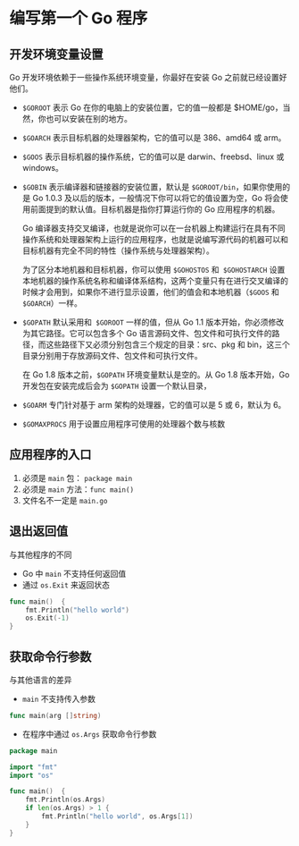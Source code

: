 # 编写第一个 Go 程序

## 开发环境变量设置

Go 开发环境依赖于一些操作系统环境变量，你最好在安装 Go 之前就已经设置好他们。

- `$GOROOT` 表示 Go 在你的电脑上的安装位置，它的值一般都是 $HOME/go，当然，你也可以安装在别的地方。
- `$GOARCH` 表示目标机器的处理器架构，它的值可以是 386、amd64 或 arm。
- `$GOOS` 表示目标机器的操作系统，它的值可以是 darwin、freebsd、linux 或 windows。
- `$GOBIN` 
  表示编译器和链接器的安装位置，默认是 `$GOROOT/bin`，如果你使用的是 Go 1.0.3 及以后的版本，一般情况下你可以将它的值设置为空，Go 将会使用前面提到的默认值。目标机器是指你打算运行你的 Go 应用程序的机器。

  Go 编译器支持交叉编译，也就是说你可以在一台机器上构建运行在具有不同操作系统和处理器架构上运行的应用程序，也就是说编写源代码的机器可以和目标机器有完全不同的特性（操作系统与处理器架构）。

  为了区分本地机器和目标机器，你可以使用 `$GOHOSTOS` 和` $GOHOSTARCH` 设置本地机器的操作系统名称和编译体系结构，这两个变量只有在进行交叉编译的时候才会用到，如果你不进行显示设置，他们的值会和本地机器（`$GOOS` 和 `$GOARCH`）一样。

- `$GOPATH`
  默认采用和` $GOROOT` 一样的值，但从 Go 1.1 版本开始，你必须修改为其它路径。它可以包含多个 Go 语言源码文件、包文件和可执行文件的路径，而这些路径下又必须分别包含三个规定的目录：src、pkg 和 bin，这三个目录分别用于存放源码文件、包文件和可执行文件。

  在 Go 1.8 版本之前，`$GOPATH` 环境变量默认是空的。从 Go 1.8 版本开始，Go 开发包在安装完成后会为 `$GOPATH` 设置一个默认目录，

- `$GOARM` 专门针对基于 arm 架构的处理器，它的值可以是 5 或 6，默认为 6。
- `$GOMAXPROCS` 用于设置应用程序可使用的处理器个数与核数

## 应用程序的入口

1. 必须是 `main` 包： `package main`
2. 必须是 `main` 方法：`func main()`
3. 文件名不一定是 `main.go`

## 退出返回值

与其他程序的不同

- Go 中 `main` 不支持任何返回值
- 通过 `os.Exit` 来返回状态

```go
func main()  {
	fmt.Println("hello world")
	os.Exit(-1)
}
```

## 获取命令行参数

与其他语言的差异

- `main` 不支持传入参数

```go
func main(arg []string)
```

- 在程序中通过 `os.Args` 获取命令行参数

```go
package main

import "fmt"
import "os"

func main()  {
	fmt.Println(os.Args)
	if len(os.Args) > 1 {
		fmt.Println("hello world", os.Args[1])
	}
}
```